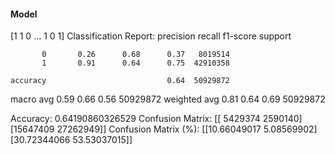 #### Model
[1 1 0 ... 1 0 1]
Classification Report:
              precision    recall  f1-score   support

           0       0.26      0.68      0.37   8019514
           1       0.91      0.64      0.75  42910358

    accuracy                           0.64  50929872
   macro avg       0.59      0.66      0.56  50929872
weighted avg       0.81      0.64      0.69  50929872

Accuracy: 0.64190860326529
Confusion Matrix:
[[ 5429374  2590140]
 [15647409 27262949]]
Confusion Matrix (%):
[[10.66049017  5.08569902]
 [30.72344066 53.53037015]]
